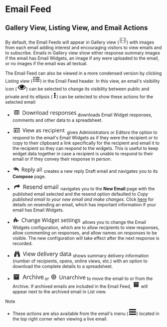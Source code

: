 # Email Feed

<span id="gv-4feed-4feedViews"></span>
## Gallery View, Listing View, and Email Actions

By default, the Email Feeds will appear in Gallery 
view (<img src="/docimages/gallery-view-feed-icon.png" height="22">) with images from each email adding 
interest and encouraging visitors to view emails and to subscribe.
Emails in Gallery view show either response summary images if the email has Email Widgets, 
an image if any were uploaded to the email, or no images if the email was all textual.

The Email Feed can also be viewed in a more condensed version by
clicking Listing view (<img src="/docimages/listing-view-icon.png" height="22">)
in the Email Feed header.  In this view, an email's visibility icon (<img src="/docimages/public-private-eye-icon.png" height="22">) can be selected
to change its visibility between public and private and its ellipsis (<img src="/docimages/ellipsis.png" height="22">) can be selected to 
show these actions for the selected email:

* <img src="/docimages/feed-menu-download-responses.png" height="24"> downloads Email Widget responses, comments and other data to a spreadsheet.

* <img src="/docimages/feed-menu-view-as-recipient.png" height="22"> gives Administrators or Editors the
option to respond to the email's Email Widgets as if they were the
recipient or to copy to their clipboard a link specifically for the recipient and email it to the recipient so they can respond
to the widgets.
This is useful to keep widget data together in case a recipient is unable to respond to their email or if they convey their
response in person. 

* <img src="/docimages/feed-menu-reply-all.png" height="22"> creates a new reply Draft email and
navigates you to its **Compose** page. 

* <img src="/docimages/feed-menu-resend-email.png" height="22"> navigates you to the **New Email** page with the
published email selected and the resend option defaulted to *Copy published email to your new email and make changes*.  Click [here](/3-send/5-resend.md?gv-qargs=0#gv-2members-5resend) for details on resending an email, which has important information if your email has Email Widgets.

* <img src="/docimages/feed-menu-change-ew-settings.png" height="22"> allows you to change the 
Email Widgets configuration, which are to allow recipients to view responses, allow commenting on responses, and allow names on responses to be visible.  The new configuration will take effect after the next response is recorded.

* <img src="/docimages/feed-menu-view-delivery.png" height="22"> shows summary delivery information
(number of recipients, opens, online views, etc.) with an option to
download the complete details to a spreadsheet.

* <img src="/docimages/feed-menu-archive.png" height="22"> or <img src="/docimages/feed-menu-unarchive1.png" height="22"> to move the email to or from the Archive.  If archived emails are included in the Email Feed, 
<img src="/docimages/archive-icon.png" height="22"> will appear next to the archived email in List view.

Note

* These actions are also available from the email's menu (<img src="/docimages/menu-icon.png" height="22">) located in the top right corner when viewing a live email.

